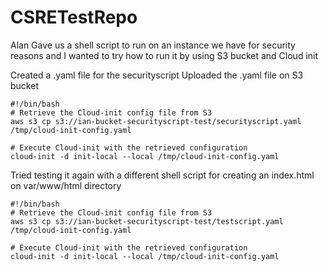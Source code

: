 # CSRETestRepo
Alan Gave us a shell script to run on an instance we have for security reasons and I wanted to try how to run it by using S3 bucket and Cloud init

Created a .yaml file for the securityscript
Uploaded the .yaml file on S3 bucket
```
#!/bin/bash
# Retrieve the Cloud-init config file from S3
aws s3 cp s3://ian-bucket-securityscript-test/securityscript.yaml /tmp/cloud-init-config.yaml

# Execute Cloud-init with the retrieved configuration
cloud-init -d init-local --local /tmp/cloud-init-config.yaml
```

Tried testing it again with a different shell script for creating an index.html on var/www/html directory 
```
#!/bin/bash
# Retrieve the Cloud-init config file from S3
aws s3 cp s3://ian-bucket-securityscript-test/testscript.yaml /tmp/cloud-init-config.yaml

# Execute Cloud-init with the retrieved configuration
cloud-init -d init-local --local /tmp/cloud-init-config.yaml
```
